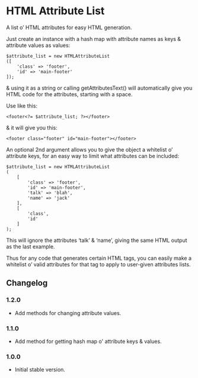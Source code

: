 HTML Attribute List
=========================

A list o’ HTML attributes for easy HTML generation.

Just create an instance with a hash map with attribute names as keys & attribute values as values:

````
$attribute_list = new HTMLAttributeList
([
    'class' => 'footer',
    'id' => 'main-footer'
]);
````

& using it as a string or calling getAttributesText() will automatically give you HTML code for the attributes, starting with a space.

Use like this:

`<footer<?= $attribute_list; ?></footer>`

& it will give you this:

`<footer class="footer" id="main-footer"></footer>`

An optional 2nd argument allows you to give the object a whitelist o’ attribute keys, for an easy way to limit what attributes can be included:

````
$attribute_list = new HTMLAttributeList
(
    [
        'class' => 'footer',
        'id' => 'main-footer',
        'talk' => 'blah',
        'name' => 'jack'
    ],
    [
        'class',
        'id'
    ]
);
````

This will ignore the attributes ‘talk’ & ‘name’, giving the same HTML output as the last example.

Thus for any code that generates certain HTML tags, you can easily make a whitelist o’ valid attributes for that tag to apply to user-given attributes lists.

## Changelog

### 1.2.0
* Add methods for changing attribute values.

### 1.1.0
* Add method for getting hash map o' attribute keys & values.

### 1.0.0
* Initial stable version.
